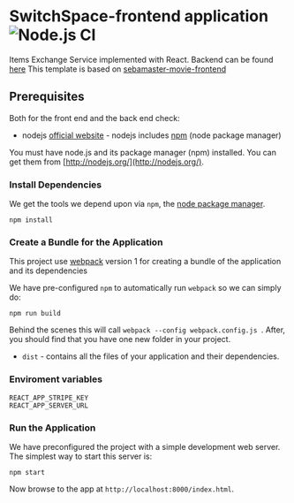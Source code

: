 # SwitchSpace-frontend application ![Node.js CI](https://github.com/AbdelrahmanKhaledAmer/SwitchSpace-Frontend/workflows/Node.js%20CI/badge.svg)
Items Exchange  Service implemented with React. Backend can be found [here](https://github.com/AbdelrahmanKhaledAmer/SwitchSpace-Backend) This template is based on [sebamaster-movie-frontend](https://github.com/sebischair/sebamaster-movie-frontend/)

## Prerequisites

Both for the front end and the back end check:

* nodejs [official website](https://nodejs.org/en/) - nodejs includes [npm](https://www.npmjs.com/) (node package manager)

 You must have node.js and its package manager (npm) installed.  You can get them from [http://nodejs.org/](http://nodejs.org/).

### Install Dependencies

We get the tools we depend upon via `npm`, the [node package manager](https://www.npmjs.com).

```
npm install
```

### Create a Bundle for the Application

This project use [webpack](https://github.com/webpack/webpack) version 1 for creating a bundle of the application and its dependencies

We have pre-configured `npm` to automatically run `webpack` so we can simply do:

```
npm run build
```

Behind the scenes this will call `webpack --config webpack.config.js `.  After, you should find that you have one new folder in your project.

* `dist` - contains all the files of your application and their dependencies.

### Enviroment variables
```
REACT_APP_STRIPE_KEY
REACT_APP_SERVER_URL
```
### Run the Application

We have preconfigured the project with a simple development web server.  The simplest way to start
this server is:

```
npm start
```

Now browse to the app at `http://localhost:8000/index.html`.
